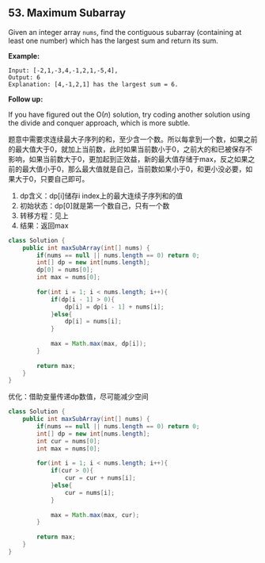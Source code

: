 ## 53. Maximum Subarray

Given an integer array `nums`, find the contiguous subarray (containing at least one number) which has the largest sum and return its sum.

**Example:**

```
Input: [-2,1,-3,4,-1,2,1,-5,4],
Output: 6
Explanation: [4,-1,2,1] has the largest sum = 6.
```

**Follow up:**

If you have figured out the O(*n*) solution, try coding another solution using the divide and conquer approach, which is more subtle.



题意中需要求连续最大子序列的和，至少含一个数。所以每拿到一个数，如果之前的最大值大于0，就加上当前数，此时如果当前数小于0，之前大的和已被保存不影响，如果当前数大于0，更加起到正效益，新的最大值存储于max，反之如果之前的最大值小于0，那么最大值就是自己，当前数如果小于0，和更小没必要，如果大于0，只要自己即可。

1. dp含义：dp[i]储存i index上的最大连续子序列和的值
2. 初始状态：dp[0]就是第一个数自己，只有一个数
3. 转移方程：见上
4. 结果：返回max



```java
class Solution {
    public int maxSubArray(int[] nums) {
        if(nums == null || nums.length == 0) return 0;
        int[] dp = new int[nums.length];
        dp[0] = nums[0];
        int max = nums[0];
        
        for(int i = 1; i < nums.length; i++){
            if(dp[i - 1] > 0){
                dp[i] = dp[i - 1] + nums[i];
            }else{
                dp[i] = nums[i];
            }
            
            max = Math.max(max, dp[i]);
        }
        
        return max;
    }
}
```

优化：借助变量传递dp数值，尽可能减少空间

```java
class Solution {
    public int maxSubArray(int[] nums) {
        if(nums == null || nums.length == 0) return 0;
        int[] dp = new int[nums.length];
        int cur = nums[0];
        int max = nums[0];
        
        for(int i = 1; i < nums.length; i++){
            if(cur > 0){
                cur = cur + nums[i];
            }else{
                cur = nums[i];
            }
            
            max = Math.max(max, cur);
        }
        
        return max;
    }
}
```

